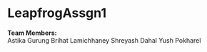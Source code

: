 # LeapfrogAssgn1

**Team Members:** <br>
Astika Gurung
Brihat Lamichhaney
Shreyash Dahal
Yush Pokharel
